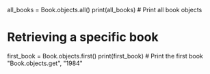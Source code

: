 all_books = Book.objects.all()
print(all_books)  # Print all book objects

# Retrieving a specific book
first_book = Book.objects.first()
print(first_book)  # Print the first book
"Book.objects.get", "1984"
